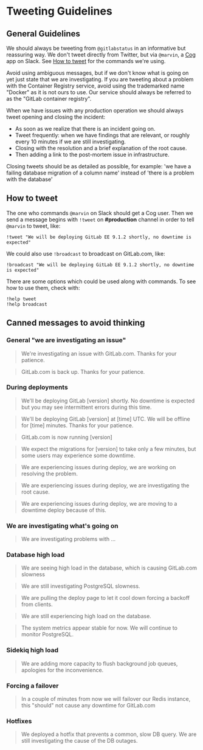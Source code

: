 # Tweeting Guidelines

## General Guidelines

We should always be tweeting from `@gitlabstatus` in an informative but
reassuring way. We don't tweet directly from Twitter, but via `@marvin`,
a [Cog][] app on Slack. See [How to tweet](#how-to-tweet) for the commands
we're using.

Avoid using ambiguous messages, but if we don't know what is going on yet just state that we are investigating.
If you are tweeting about a problem with the Container Registry service, avoid using the trademarked name "Docker" as it is not ours to use. Our service should always
be referred to as the "GitLab container registry".

When we have issues with any production operation we should always tweet opening and closing the incident:

- As soon as we realize that there is an incident going on.
- Tweet frequently: when we have findings that are relevant, or roughly every 10 minutes if we are still investigating.
- Closing with the resolution and a brief explanation of the root cause.
- Then adding a link to the post-mortem issue in infrastructure.

Closing tweets should be as detailed as possible, for example: 'we have a failing database migration of a column name'
instead of 'there is a problem with the database'

[Cog]: https://gitlab.com/gitlab-com/runbooks/blob/master/howto/manage-cog.md

## How to tweet

The one who commands `@marvin` on Slack should get a Cog user. Then we send
a message begins with `!tweet` on **#production** channel in order to tell
`@marvin` to tweet, like:

    !tweet "We will be deploying GitLab EE 9.1.2 shortly, no downtime is expected"

We could also use `!broadcast` to broadcast on GitLab.com, like:

    !broadcast "We will be deploying GitLab EE 9.1.2 shortly, no downtime is expected"

There are some options which could be used along with commands. To see how to
use them, check with:

    !help tweet
    !help broadcast

## Canned messages to avoid thinking

### General "we are investigating an issue"

> We're investigating an issue with GitLab.com. Thanks for your patience.

> GitLab.com is back up. Thanks for your patience.

### During deployments

> We'll be deploying GitLab [version] shortly. No downtime is expected but you may see intermittent errors during this time.

> We'll be deploying GitLab [version] at [time] UTC. We will be offline for [time] minutes. Thanks for your patience.

> GitLab.com is now running [version]

> We expect the migrations for [version] to take only a few minutes, but some users may experience some downtime.

> We are experiencing issues during deploy, we are working on resolving the problem.

> We are experiencing issues during deploy, we are investigating the root cause.

> We are experiencing issues during deploy, we are moving to a downtime deploy because of this.

### We are investigating what's going on

> We are investigating problems with ...

### Database high load

> We are seeing high load in the database, which is causing GitLab.com slowness

> We are still investigating PostgreSQL slowness.

> We are pulling the deploy page to let it cool down forcing a backoff from clients.

> We are still experiencing high load on the database.

> The system metrics appear stable for now. We will continue to monitor PostgreSQL.

### Sidekiq high load

> We are adding more capacity to flush background job queues, apologies for the
> inconvenience.

### Forcing a failover

> In a couple of minutes from now we will failover our Redis instance, this "should" not cause any downtime for GitLab.com

### Hotfixes

> We deployed a hotfix that prevents a common, slow DB query. We are still investigating the cause of the DB outages.
